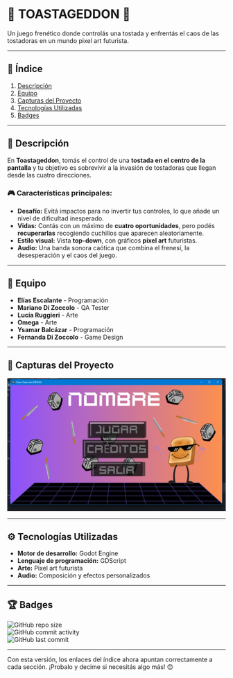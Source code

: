 # 🌟 TOASTAGEDDON 🌟  
Un juego frenético donde controlás una tostada y enfrentás el caos de las tostadoras en un mundo pixel art futurista.

---

## 🚀 Índice  
1. [Descripción](#descripción)  
2. [Equipo](#equipo)  
3. [Capturas del Proyecto](#capturas-del-proyecto)  
4. [Tecnologías Utilizadas](#tecnologías-utilizadas)  
5. [Badges](#badges)

---

## 📝 Descripción  

En **Toastageddon**, tomás el control de una **tostada en el centro de la pantalla** y tu objetivo es sobrevivir a la invasión de tostadoras que llegan desde las cuatro direcciones.  

### 🎮 Características principales:  
- **Desafío:** Evitá impactos para no invertir tus controles, lo que añade un nivel de dificultad inesperado.  
- **Vidas:** Contás con un máximo de **cuatro oportunidades**, pero podés **recuperarlas** recogiendo cuchillos que aparecen aleatoriamente.  
- **Estilo visual:** Vista **top-down**, con gráficos **pixel art** futuristas.  
- **Audio:** Una banda sonora caótica que combina el frenesí, la desesperación y el caos del juego.  

---

## 💼 Equipo  

- **Elías Escalante** - Programación  
- **Mariano Di Zoccolo** - QA Tester  
- **Lucía Ruggieri** - Arte  
- **Omega** - Arte  
- **Ysamar Balcázar** - Programación  
- **Fernanda Di Zoccolo** - Game Design  

---

## 📸 Capturas del Proyecto  

<img src="https://github.com/YsaLuna/Chaos-Game-Jam/blob/main/assets/images/captura.png" width="600" alt="Captura del Proyecto" />

---

## ⚙️ Tecnologías Utilizadas  

- **Motor de desarrollo:** Godot Engine  
- **Lenguaje de programación:** GDScript  
- **Arte:** Pixel art futurista  
- **Audio:** Composición y efectos personalizados  

---

## 🏆 Badges  

![GitHub repo size](https://img.shields.io/github/repo-size/YsaLuna/Chaos-Game-Jam)  
![GitHub commit activity](https://img.shields.io/github/commit-activity/m/YsaLuna/Chaos-Game-Jam)  
![GitHub last commit](https://img.shields.io/github/last-commit/YsaLuna/Chaos-Game-Jam)  

---

Con esta versión, los enlaces del índice ahora apuntan correctamente a cada sección. ¡Probalo y decime si necesitás algo más! 😊

